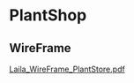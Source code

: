 # PlantShop

## WireFrame
[Laila_WireFrame_PlantStore.pdf](https://github.com/lailien3/PlantShop/files/14051465/Laila_WireFrame_PlantStore.pdf)
